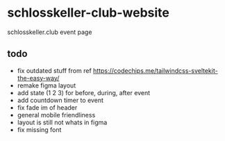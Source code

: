 # schlosskeller-club-website

schlosskeller.club event page

## todo

- fix outdated stuff from ref https://codechips.me/tailwindcss-sveltekit-the-easy-way/
- remake figma layout
- add state (1 2 3) for before, during, after event
- add countdown timer to event
- fix fade im of header
- general mobile friendliness
- layout is still not whats in figma
- fix missing font
